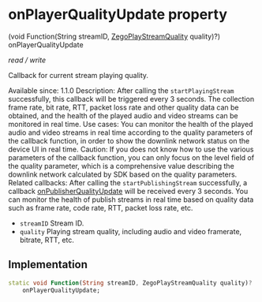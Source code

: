 


# onPlayerQualityUpdate property







(void Function(String streamID, [ZegoPlayStreamQuality](../../zego_uikit_prebuilt_live_audio_room/ZegoPlayStreamQuality-class.md) quality)?) onPlayerQualityUpdate
  
_<span class="feature">read / write</span>_



<p>Callback for current stream playing quality.</p>
<p>Available since: 1.1.0
Description: After calling the <code>startPlayingStream</code> successfully, this callback will be triggered every 3 seconds. The collection frame rate, bit rate, RTT, packet loss rate and other quality data can be obtained, and the health of the played audio and video streams can be monitored in real time.
Use cases: You can monitor the health of the played audio and video streams in real time according to the quality parameters of the callback function, in order to show the downlink network status on the device UI in real time.
Caution: If you does not know how to use the various parameters of the callback function, you can only focus on the level field of the quality parameter, which is a comprehensive value describing the downlink network calculated by SDK based on the quality parameters.
Related callbacks: After calling the <code>startPublishingStream</code> successfully, a callback <a href="../../zego_uikit_prebuilt_live_audio_room/ZegoExpressEngine/onPublisherQualityUpdate.md">onPublisherQualityUpdate</a> will be received every 3 seconds. You can monitor the health of publish streams in real time based on quality data such as frame rate, code rate, RTT, packet loss rate, etc.</p>
<ul>
<li><code>streamID</code> Stream ID.</li>
<li><code>quality</code> Playing stream quality, including audio and video framerate, bitrate, RTT, etc.</li>
</ul>



## Implementation

```dart
static void Function(String streamID, ZegoPlayStreamQuality quality)?
    onPlayerQualityUpdate;
```







